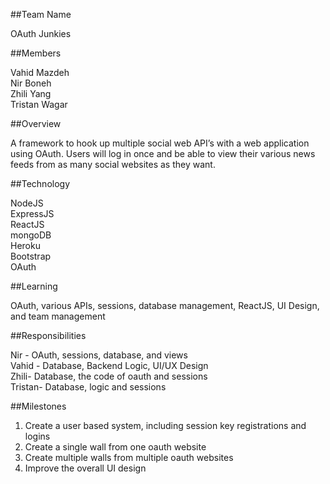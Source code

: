 ##Team Name 

OAuth Junkies 

##Members

Vahid Mazdeh <br />
Nir Boneh  <br />
Zhili Yang <br />
Tristan Wagar <br />

##Overview

A framework to hook up multiple social web API’s with a web application using OAuth. Users will log in once and be able to view their various news feeds from as many social websites as they want.

##Technology

NodeJS  <br />
ExpressJS  <br />
ReactJS  <br />
mongoDB <br />
Heroku <br />
Bootstrap <br />
OAuth <br />

##Learning 

OAuth, various APIs, sessions, database management, ReactJS, UI Design, and team management 

##Responsibilities

Nir - OAuth, sessions, database, and views <br />
Vahid - Database, Backend Logic, UI/UX Design <br />
Zhili-  Database, the code of oauth and sessions  <br />
Tristan- Database, logic and sessions <br />

##Milestones

1. Create a user based system, including session key registrations and logins
2. Create a single wall from one oauth website
3. Create multiple walls from multiple oauth websites
4. Improve the overall UI design